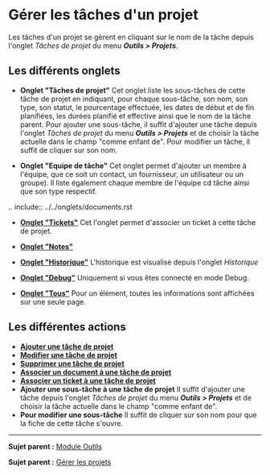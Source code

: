 Gérer les tâches d'un projet
============================

Les tâches d'un projet se gèrent en cliquant sur le nom de la tâche depuis l'onglet *Tâches de projet* du menu ***Outils > Projets***.

Les différents onglets
----------------------

-   **Onglet "Tâches de projet"**
    Cet onglet liste les sous-tâches de cette tâche de projet en indiquant, pour chaque sous-tâche, son nom, son type, son statut, le pourcentage effectuée, les dates de début et de fin planifiées, les durées planifié et effective ainsi que le nom de la tâche parent.
    Pour ajouter une sous-tâche, il suffit d'ajouter une tâche depuis l'onglet *Tâches de projet* du menu ***Outils > Projets*** et de choisir la tâche actuelle dans le champ "comme enfant de".
    Pour modifier un tâche, il suffit de cliquer sur son nom.


-   **Onglet "Equipe de tâche"**
    Cet onglet permet d'ajouter un membre à l'équipe, que ce soit un contact, un fournisseur, un utilisateur ou un groupe).
    Il liste également chaque membre de l'équipe cd tâche ainsi que son type respectif.

.. include:: ../../onglets/documents.rst

-   **[Onglet "Tickets"](Les_différents_onglets/Onglet_Tickets.md)**
    Cet l'onglet permet d'associer un ticket à cette tâche de projet. 


-   **[Onglet "Notes"](Les_différents_onglets/Onglet_Notes.md)**


-   **[Onglet "Historique"](Les_différents_onglets/Onglet_Historique.md)**
     L'historique est visualisé depuis l'onglet *Historique*


-   **[Onglet "Debug"](Les_différents_onglets/Onglet_Debug.md)**
    Uniquement si vous êtes connecté en mode Debug.


-   **[Onglet "Tous"](Les_différents_onglets/Onglet_Tous.md)**
     Pour un élément, toutes les informations sont affichées sur une seule page.


Les différentes actions
-----------------------
-   **[Ajouter une tâche de projet](Les_différentes_actions/Créer_un_nouvel_objet.md)**
-   **[Modifier une tâche de projet](Les_différentes_actions/Modifier_un_objet.md)**
-   **[Supprimer une tâche de projet](Les_différentes_actions/Supprimer_un_objet.md)**
-   **[Associer un document à une tâche de projet](Les_différentes_actions/Lier_un_document_à_un_objet.md)**
-   **[Associer un ticket à une tâche de projet](Les_différentes_actions/Onglet_Tickets.md)**
-   **Ajouter une sous-tâche à une tâche de projet**
    Il suffit d'ajouter une tâche depuis l'onglet *Tâches de projet* du menu ***Outils > Projets*** et de choisir la tâche actuelle dans le champ "comme enfant de".
-   **Pour modifier une sous-tâche**
    Il suffit de cliquer sur son nom pour que la fiche de cette tâche s'ouvre.


-----------
**Sujet parent :** [Module Outils](06_Module_Outils/01_Module_Outils.md "Le module Outils permet aux utilisateurs de gérer les notes, la base de connaissance, les réservations ainsi que de générer des rapports")

**Sujet parent :** [Gérer les projets](06_Module_Outils/02_Projets/01_Projets.md "Les projets se gèrent depuis le menu Outils > Projets")
